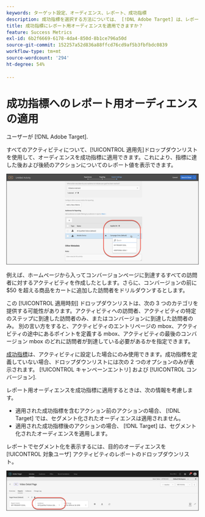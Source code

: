 ```yaml
---
keywords: ターゲット設定、オーディエンス、レポート、成功指標
description: 成功指標を選択する方法については、 [!DNL Adobe Target] は、レポート用オーディエンスのユーザーに該当します。
title: 成功指標にレポート用オーディエンスを適用できますか？
feature: Success Metrics
exl-id: 6b2f6669-6178-4da4-850d-8b1ce796a50d
source-git-commit: 152257a52d836a88ffcd76cd9af5b3fbfbdc0839
workflow-type: tm+mt
source-wordcount: '294'
ht-degree: 54%

---
```


# 成功指標へのレポート用オーディエンスの適用

ユーザーが [!DNL Adobe Target].

すべてのアクティビティについて、[!UICONTROL 適用先]ドロップダウンリストを使用して、オーディエンスを成功指標に適用できます。これにより、指標に達した後および後続のアクションについてのレポート値を表示できます。

![](assets/success_metric.png)

例えば、ホームページから入ってコンバージョンページに到達するすべての訪問者に対するアクティビティを作成したとします。さらに、コンバージョンの前に $50 を超える商品をカートに追加した訪問者をドリルダウンするとします。

この [!UICONTROL 適用時刻] ドロップダウンリストは、次の 3 つのカテゴリを提供する可能性があります。アクティビティへの訪問者、アクティビティの特定のステップに到達した訪問者のみ、またはコンバージョンに到達した訪問者のみ。 別の言い方をすると、アクティビティのエントリページの mbox、アクティビティの途中にあるポイントを定義する mbox、アクティビティの最後のコンバージョン mbox のどれに訪問者が到達している必要があるかを指定できます。

[成功指標](/help/main/c-activities/r-success-metrics/success-metrics.md#reference_D011575C85DA48E989A244593D9B9924)は、アクティビティに設定した場合にのみ使用できます。成功指標を定義していない場合、ドロップダウンリストには次の 2 つのオプションのみが表示されます。 [!UICONTROL キャンペーンエントリ] および [!UICONTROL コンバージョン].

レポート用オーディエンスを成功指標に適用するときは、次の情報を考慮します。

* 適用された成功指標を含むアクション前のアクションの場合、 [!DNL Target] では、セグメント化されたオーディエンスは適用されません。
* 適用された成功指標後のアクションの場合、 [!DNL Target] は、セグメント化されたオーディエンスを適用します。

レポートでセグメント化を表示するには、目的のオーディエンスを [!UICONTROL 対象ユーザ] アクティビティのレポートのドロップダウンリスト。

![](assets/reporting_audience_dropdown.png)
